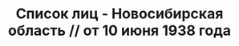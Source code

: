 ---
title: Список лиц - Новосибирская область // от 10 июня 1938 года
description: РГАСПИ, ф.17, оп.171, дело 417, лист 102
images:
- /disk/pictures/v09/17-171-417-102.jpg
- /disk/pictures/v09/17-171-417-103.jpg
- /disk/pictures/v09/17-171-417-104.jpg
- /disk/pictures/v09/17-171-417-105.jpg
- /disk/pictures/v09/17-171-417-106.jpg
- /disk/pictures/v09/17-171-417-107.jpg
---
